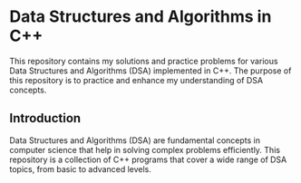 # Data Structures and Algorithms in C++

This repository contains my solutions and practice problems for various Data Structures and Algorithms (DSA) implemented in C++. The purpose of this repository is to practice and enhance my understanding of DSA concepts.

## Introduction

Data Structures and Algorithms (DSA) are fundamental concepts in computer science that help in solving complex problems efficiently. This repository is a collection of C++ programs that cover a wide range of DSA topics, from basic to advanced levels.
